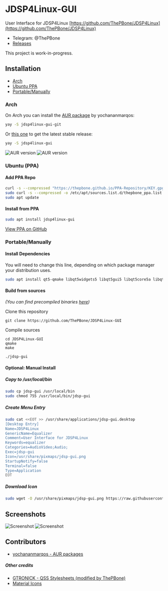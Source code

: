 # JDSP4Linux-GUI

User Interface for JDSP4Linux [https://github.com/ThePBone/JDSP4Linux](https://github.com/ThePBone/JDSP4Linux)
* Telegram: @ThePBone
* [Releases](https://github.com/ThePBone/JDSP4Linux-GUI/releases)

This project is work-in-progress.

## Installation
* [Arch](#arch)
* [Ubuntu PPA](#ubuntu-ppa)
* [Portable/Manually](#portablemanually)

### Arch
On Arch you can install the [AUR package](https://aur.archlinux.org/packages/jdsp4linux-gui-git/) by yochananmarqos:
```bash
yay -S jdsp4linux-gui-git
```

Or [this one](https://aur.archlinux.org/packages/jdsp4linux-gui) to get the latest stable release:
```bash
yay -S jdsp4linux-gui
```
![AUR version](https://img.shields.io/aur/version/jdsp4linux-gui?label=aur%20%28stable%29) ![AUR version](https://img.shields.io/aur/version/jdsp4linux-gui-git?label=aur%20%28git%29)

### Ubuntu (PPA)
#### Add PPA Repo
```bash
curl -s --compressed "https://thepbone.github.io/PPA-Repository/KEY.gpg" | sudo apt-key add -
sudo curl -s --compressed -o /etc/apt/sources.list.d/thepbone_ppa.list "https://thepbone.github.io/PPA-Repository/thepbone_ppa.list"
sudo apt update
```
#### Install from PPA
```bash
sudo apt install jdsp4linux-gui
```
[View PPA on GitHub](https://github.com/ThePBone/PPA-Repository)

### Portable/Manually
#### Install Dependencies
You will need to change this line, depending on which package manager your distribution uses.
```bash
sudo apt install qt5-qmake libqt5widgets5 libqt5gui5 libqt5core5a libqt5multimedia5 libqt5xml5 libgl1-mesa-dev git
```

#### Build from sources
_(You can find precompiled binaries [here](https://github.com/ThePBone/JDSP4Linux-GUI/releases))_

Clone this repository

    git clone https://github.com/ThePBone/JDSP4Linux-GUI

Compile sources

    cd JDSP4Linux-GUI
    qmake
    make
    
```bash
./jdsp-gui
```

#### Optional: Manual Install
##### Copy to /usr/local/bin
```bash
sudo cp jdsp-gui /usr/local/bin
sudo chmod 755 /usr/local/bin/jdsp-gui
```
##### Create Menu Entry
```bash
sudo cat <<EOT >> /usr/share/applications/jdsp-gui.desktop
[Desktop Entry]
Name=JDSP4Linux
GenericName=Equalizer
Comment=User Interface for JDSP4Linux
Keywords=equalizer
Categories=AudioVideo;Audio;
Exec=jdsp-gui
Icon=/usr/share/pixmaps/jdsp-gui.png
StartupNotify=false
Terminal=false
Type=Application
EOT
```
##### Download Icon
```bash
sudo wget -O /usr/share/pixmaps/jdsp-gui.png https://raw.githubusercontent.com/ThePBone/JDSP4Linux-GUI/master/icons/icon.png -q --show-progress
```
## Screenshots
![Screenshot](https://github.com/ThePBone/JDSP4Linux-GUI/blob/master/screenshots/screenshot_reverb.png?raw=true)
![Screenshot](https://github.com/ThePBone/JDSP4Linux-GUI/blob/master/screenshots/tabs.gif?raw=true)

## Contributors
* [yochananmarqos - AUR packages](https://github.com/yochananmarqos)
##### Other credits
* [GTRONICK - QSS Stylesheets (modified by ThePBone)](https://github.com/GTRONICK/QSS)
* [Material Icons](https://material.io/tools/icons/)
